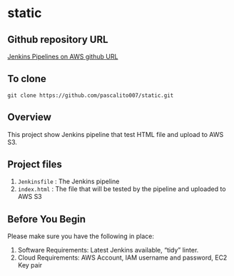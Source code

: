 # static

Github repository URL
--------
[Jenkins Pipelines on AWS github URL](https://github.com/pascalito007/static)

## To clone
```
git clone https://github.com/pascalito007/static.git
```
## Overview
This project show Jenkins pipeline that test HTML file and upload to AWS S3.
## Project files
1. `Jenkinsfile` : The Jenkins pipeline
2. `index.html` : The file that will be tested by the pipeline and uploaded to AWS S3

## Before You Begin
Please make sure you have the following in place:

1. Software Requirements: Latest Jenkins available, “tidy” linter.
2. Cloud Requirements: AWS Account, IAM username and password, EC2 Key pair
